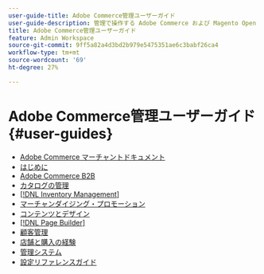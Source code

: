 ```yaml
---
user-guide-title: Adobe Commerce管理ユーザーガイド
user-guide-description: 管理で操作する Adobe Commerce および Magento Open Source マーチャント向けのドキュメントとリソースです。
title: Adobe Commerce管理ユーザーガイド
feature: Admin Workspace
source-git-commit: 9ff5a82a4d3bd2b979e5475351ae6c3babf26ca4
workflow-type: tm+mt
source-wordcount: '69'
ht-degree: 27%

---
```


# Adobe Commerce管理ユーザーガイド {#user-guides}

- [Adobe Commerce マーチャントドキュメント](home.md)
- [ はじめに ](https://experienceleague.adobe.com/docs/commerce-admin/start/guide-overview.html?lang=ja)
- [Adobe Commerce B2B](https://experienceleague.adobe.com/docs/commerce-admin/b2b/guide-overview.html?lang=ja)
- [ カタログの管理 ](https://experienceleague.adobe.com/docs/commerce-admin/catalog/guide-overview.html?lang=ja)
- [[!DNL Inventory Management]](https://experienceleague.adobe.com/docs/commerce-admin/inventory/guide-overview.html?lang=ja)
- [ マーチャンダイジング・プロモーション ](https://experienceleague.adobe.com/docs/commerce-admin/marketing/guide-overview.html?lang=ja)
- [ コンテンツとデザイン ](https://experienceleague.adobe.com/docs/commerce-admin/content-design/guide-overview.html?lang=ja)
- [[!DNL Page Builder]](https://experienceleague.adobe.com/docs/commerce-admin/page-builder/guide-overview.html?lang=ja)
- [ 顧客管理 ](https://experienceleague.adobe.com/docs/commerce-admin/customers/guide-overview.html?lang=ja)
- [ 店舗と購入の経験 ](https://experienceleague.adobe.com/docs/commerce-admin/stores-sales/guide-overview.html?lang=ja)
- [ 管理システム ](https://experienceleague.adobe.com/docs/commerce-admin/systems/guide-overview.html?lang=ja)
- [ 設定リファレンスガイド ](https://experienceleague.adobe.com/docs/commerce-admin/config/guide-overview.html?lang=ja)
